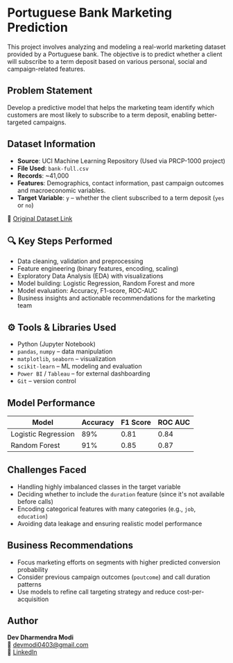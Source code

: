 # Portuguese Bank Marketing Prediction

This project involves analyzing and modeling a real-world marketing dataset provided by a Portuguese bank. The objective is to predict whether a client will subscribe to a term deposit based on various personal, social and campaign-related features.


## Problem Statement

Develop a predictive model that helps the marketing team identify which customers are most likely to subscribe to a term deposit, enabling better-targeted campaigns.


## Dataset Information

- **Source**: UCI Machine Learning Repository (Used via PRCP-1000 project)
- **File Used**: `bank-full.csv`
- **Records**: ~41,000
- **Features**: Demographics, contact information, past campaign outcomes and macroeconomic variables.
- **Target Variable**: `y` – whether the client subscribed to a term deposit (`yes` or `no`)

📎 [Original Dataset Link](https://d3ilbtxij3aepc.cloudfront.net/projects/CDS-Capstone-Projects/PRCP-1000-ProtugeseBank.zip)


## 🔍 Key Steps Performed

- Data cleaning, validation and preprocessing
- Feature engineering (binary features, encoding, scaling)
- Exploratory Data Analysis (EDA) with visualizations
- Model building: Logistic Regression, Random Forest and more
- Model evaluation: Accuracy, F1-score, ROC-AUC
- Business insights and actionable recommendations for the marketing team


## ⚙️ Tools & Libraries Used

- Python (Jupyter Notebook)
- `pandas`, `numpy` – data manipulation  
- `matplotlib`, `seaborn` – visualization  
- `scikit-learn` – ML modeling and evaluation  
- `Power BI` / `Tableau` – for external dashboarding  
- `Git` – version control


## Model Performance

| Model               | Accuracy | F1 Score | ROC AUC |
|--------------------|----------|----------|----------|
| Logistic Regression| 89%      | 0.81     | 0.84     |
| Random Forest      | 91%      | 0.85     | 0.87     |


## Challenges Faced

- Handling highly imbalanced classes in the target variable  
- Deciding whether to include the `duration` feature (since it's not available before calls)  
- Encoding categorical features with many categories (e.g., `job`, `education`)  
- Avoiding data leakage and ensuring realistic model performance


## Business Recommendations

- Focus marketing efforts on segments with higher predicted conversion probability  
- Consider previous campaign outcomes (`poutcome`) and call duration patterns  
- Use models to refine call targeting strategy and reduce cost-per-acquisition


## Author

**Dev Dharmendra Modi**  
📧 devmodi0403@gmail.com  
🔗 [LinkedIn](https://www.linkedin.com/in/dev-modi7)

